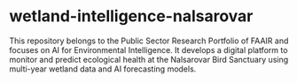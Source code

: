 # wetland-intelligence-nalsarovar
This repository belongs to the Public Sector Research Portfolio of FAAIR and focuses on AI for Environmental Intelligence. It develops a digital platform to monitor and predict ecological health at the Nalsarovar Bird Sanctuary using multi-year wetland data and AI forecasting models.
